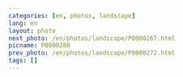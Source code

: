 ```yaml
---
categories: [en, photos, landscape]
lang: en
layout: photo
next_photo: /en/photos/landscape/P0000267.html
picname: P0000280
prev_photo: /en/photos/landscape/P0000272.html
tags: []
---
```


